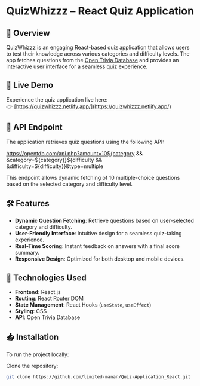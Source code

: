 # QuizWhizzz – React Quiz Application

## 🎯 Overview

QuizWhizzz is an engaging React-based quiz application that allows users to test their knowledge across various categories and difficulty levels. The app fetches questions from the [Open Trivia Database](https://opentdb.com/api.php) and provides an interactive user interface for a seamless quiz experience.

## 🚀 Live Demo

Experience the quiz application live here:  
👉 [https://quizwhizzz.netlify.app/](https://quizwhizzz.netlify.app/)

## 🧪 API Endpoint

The application retrieves quiz questions using the following API:

https://opentdb.com/api.php?amount=10${category
 && &category=${category}}${difficulty && &difficulty=${difficulty}}&type=multiple


This endpoint allows dynamic fetching of 10 multiple-choice questions based on the selected category and difficulty level.

## 🛠️ Features

- **Dynamic Question Fetching**: Retrieve questions based on user-selected category and difficulty.
- **User-Friendly Interface**: Intuitive design for a seamless quiz-taking experience.
- **Real-Time Scoring**: Instant feedback on answers with a final score summary.
- **Responsive Design**: Optimized for both desktop and mobile devices.

## 🔧 Technologies Used

- **Frontend**: React.js  
- **Routing**: React Router DOM  
- **State Management**: React Hooks (`useState`, `useEffect`)  
- **Styling**: CSS  
- **API**: Open Trivia Database

## 📥 Installation

To run the project locally:

Clone the repository:

   ```bash
   git clone https://github.com/limited-manan/Quiz-Application_React.git
